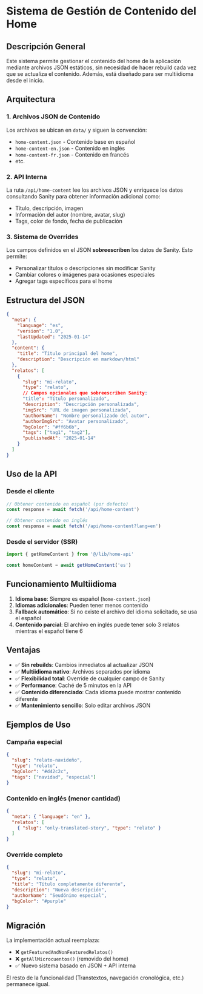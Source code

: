 # Sistema de Gestión de Contenido del Home

## Descripción General

Este sistema permite gestionar el contenido del home de la aplicación mediante archivos JSON estáticos, sin necesidad de hacer rebuild cada vez que se actualiza el contenido. Además, está diseñado para ser multiidioma desde el inicio.

## Arquitectura

### 1. Archivos JSON de Contenido

Los archivos se ubican en `data/` y siguen la convención:
- `home-content.json` - Contenido base en español
- `home-content-en.json` - Contenido en inglés  
- `home-content-fr.json` - Contenido en francés
- etc.

### 2. API Interna

La ruta `/api/home-content` lee los archivos JSON y enriquece los datos consultando Sanity para obtener información adicional como:
- Título, descripción, imagen
- Información del autor (nombre, avatar, slug)
- Tags, color de fondo, fecha de publicación

### 3. Sistema de Overrides

Los campos definidos en el JSON **sobreescriben** los datos de Sanity. Esto permite:
- Personalizar títulos o descripciones sin modificar Sanity
- Cambiar colores o imágenes para ocasiones especiales
- Agregar tags específicos para el home

## Estructura del JSON

```json
{
  "meta": {
    "language": "es",
    "version": "1.0", 
    "lastUpdated": "2025-01-14"
  },
  "content": {
    "title": "Título principal del home",
    "description": "Descripción en markdown/html"
  },
  "relatos": [
    {
      "slug": "mi-relato",
      "type": "relato",
      // Campos opcionales que sobreescriben Sanity:
      "title": "Título personalizado",
      "description": "Descripción personalizada",
      "imgSrc": "URL de imagen personalizada",
      "authorName": "Nombre personalizado del autor",
      "authorImgSrc": "Avatar personalizado",
      "bgColor": "#ff6b6b",
      "tags": ["tag1", "tag2"],
      "publishedAt": "2025-01-14"
    }
  ]
}
```

## Uso de la API

### Desde el cliente
```javascript
// Obtener contenido en español (por defecto)
const response = await fetch('/api/home-content')

// Obtener contenido en inglés  
const response = await fetch('/api/home-content?lang=en')
```

### Desde el servidor (SSR)
```javascript
import { getHomeContent } from '@/lib/home-api'

const homeContent = await getHomeContent('es')
```

## Funcionamiento Multiidioma

1. **Idioma base**: Siempre es español (`home-content.json`)
2. **Idiomas adicionales**: Pueden tener menos contenido
3. **Fallback automático**: Si no existe el archivo del idioma solicitado, se usa el español
4. **Contenido parcial**: El archivo en inglés puede tener solo 3 relatos mientras el español tiene 6

## Ventajas

- ✅ **Sin rebuilds**: Cambios inmediatos al actualizar JSON
- ✅ **Multiidioma nativo**: Archivos separados por idioma
- ✅ **Flexibilidad total**: Override de cualquier campo de Sanity
- ✅ **Performance**: Caché de 5 minutos en la API
- ✅ **Contenido diferenciado**: Cada idioma puede mostrar contenido diferente
- ✅ **Mantenimiento sencillo**: Solo editar archivos JSON

## Ejemplos de Uso

### Campaña especial
```json
{
  "slug": "relato-navideño",
  "type": "relato",
  "bgColor": "#d42c2c",
  "tags": ["navidad", "especial"]
}
```

### Contenido en inglés (menor cantidad)
```json
{
  "meta": { "language": "en" },
  "relatos": [
    { "slug": "only-translated-story", "type": "relato" }
  ]
}
```

### Override completo
```json
{
  "slug": "mi-relato",
  "type": "relato", 
  "title": "Título completamente diferente",
  "description": "Nueva descripción",
  "authorName": "Seudónimo especial",
  "bgColor": "#purple"
}
```

## Migración

La implementación actual reemplaza:
- ❌ `getFeaturedAndNonFeaturedRelatos()` 
- ❌ `getAllMicrocuentos()` (removido del home)
- ✅ Nuevo sistema basado en JSON + API interna

El resto de la funcionalidad (Transtextos, navegación cronológica, etc.) permanece igual. 